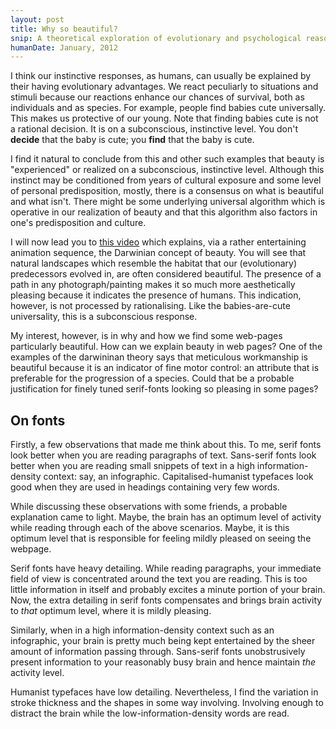 ```yaml
---
layout: post
title: Why so beautiful? 
snip: A theoretical exploration of evolutionary and psychological reasons justifying why some web-pages look to good to be true and others are simply hard to look at. 
humanDate: January, 2012
---
```


I think our instinctive responses, as humans, can usually be explained by their having evolutionary advantages.  We react peculiarly to situations and stimuli because our reactions enhance our chances of survival, both as individuals and as species.  For example, people find babies cute universally.  This makes us protective of our young.  Note that finding babies cute is not a rational decision.  It is on a subconscious, instinctive level.  You don't **decide** that the baby is cute; you **find** that the baby is cute.

I find it natural to conclude from this and other such examples that beauty is "experienced" or realized on a subconscious, instinctive level.  Although this instinct may be conditioned from years of cultural exposure and some level of personal predisposition, mostly, there is a consensus on what is beautiful and what isn't.  There might be some underlying universal algorithm which is operative in our realization of beauty and that this algorithm also factors in one's predisposition and culture.

I will now lead you to [this video][1] which explains, via a rather entertaining animation sequence, the Darwinian concept of beauty.   You will see that natural landscapes which resemble the habitat that our (evolutionary) predecessors evolved in, are often considered beautiful.  The presence of a path in any photograph/painting makes it so much more aesthetically pleasing because it indicates the presence of humans.  This indication, however, is not processed by rationalising.  Like the babies-are-cute universality, this is a subconscious response.

My interest, however, is in why and how we find some web-pages particularly beautiful.  How can we explain beauty in web pages?  One of the examples of the darwininan theory says that meticulous workmanship is beautiful because it is an indicator of fine motor control: an attribute that is preferable for the progression of a species.  Could that be a probable justification for finely tuned serif-fonts looking so pleasing in some pages?   


On fonts
---

Firstly, a few observations that made me think about this.  To me, serif fonts look better when you are reading paragraphs of text.  Sans-serif fonts look better when you are reading small snippets of text in a high information-density context: say, an infographic.  Capitalised-humanist typefaces look good when they are used in headings containing very few words. 

While discussing these observations with some friends, a probable explanation came to light.  Maybe, the brain has an optimum level of activity while reading through each of the above scenarios.  Maybe, it is this optimum level that is responsible for feeling mildly pleased on seeing the webpage. 

Serif fonts have heavy detailing.  While reading paragraphs, your immediate field of view is concentrated around the text you are reading.  This is too little information in itself and probably excites a minute portion of your brain.  Now, the extra detailing in serif fonts compensates and brings brain activity to *that* optimum level, where it is mildly pleasing.

Similarly, when in a high information-density context such as an infographic, your brain is pretty much being kept entertained by the sheer amount of information passing through.  Sans-serif fonts unobstrusively present information to your reasonably busy brain and hence maintain *the* activity level. 

Humanist typefaces have low detailing. Nevertheless, I find the variation in stroke thickness and the shapes in some way involving.  Involving enough to distract the brain while the low-information-density words are read.

[1]: http://www.youtube.com/watch?v=PktUzdnBqWI
